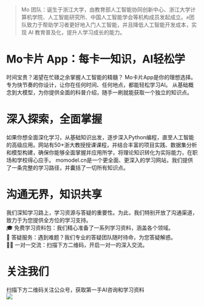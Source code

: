 > Mo 团队：诞生于浙江大学，由教育部人工智能协同创新中心、浙江大学计算机学院、人工智能研究所、中国人工智能学会等机构成员发起成立。✊团队致力于帮助学习者更好地入门人工智能，并且降低人工智能开发成本，实现 AI 教育普及化，提升人学习成长的能力。

# **Mo卡片 App：每卡一知识，AI轻松学**
时间宝贵？渴望在忙碌之余掌握人工智能的精髓？
Mo卡片App是你的理想选择。专为快节奏的你设计，让你在任何时间、任何地点，都能轻松学习AI。
从基础概念到大模型，为你提供全面的科普介绍，随手一刷就能获取一个独立的知识点。  

# **深入探索，全面掌握**
如果你想全面深化学习，从基础知识出发，逐步深入Python编程，直至人工智能的高级应用。网站有50+浙大教授授课课程，并结合丰富的项目实践、数据集分析和模型构建，确保你能够全面掌握并应用所学，将理论知识转化为实际能力，在职场和学校得心应手。
momodel.cn是一个更全面、更深入的学习网站，我们提供了一条完整的学习路径，并囊括了一切所有知识点。  
# **沟通无界，知识共享**
我们深知学习路上，学习资源与答疑的重要性。为此，我们特别开放了沟通渠道，致力于为您提供全方位的学习支持。  
🎓 免费学习资料包：我们精心准备了一系列学习资料，涵盖各个领域。  
🤔 答疑服务：遇到难题？我们专业的答疑团队随时待命，为您答疑解惑。  
👨‍🏫 一对一交流：扫描下方二维码，开启一对一的深入交流。  
# 关注我们
扫描下方二维码关注公众号，获取第一手AI咨询和学习资料  
![](https://imgbed.momodel.cn/sprintCamp/%E5%BE%AE%E4%BF%A1%E5%85%AC%E4%BC%97%E5%8F%B7%E4%BA%8C%E7%BB%B4%E7%A0%81.png)

